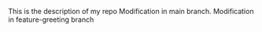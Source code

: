This is the description of my repo
Modification in main branch.
Modification in feature-greeting branch


